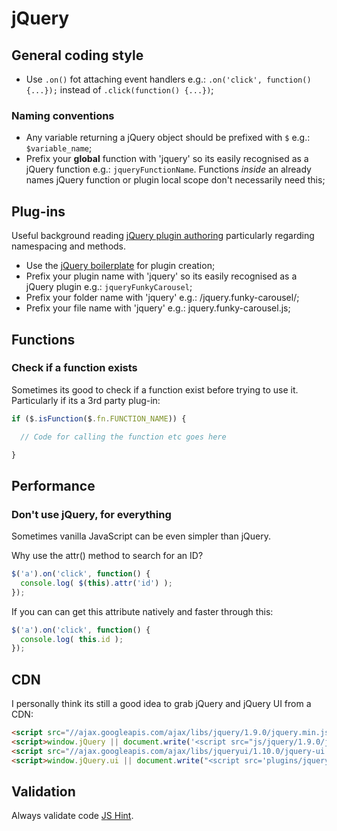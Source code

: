 # jQuery

## General coding style

- Use `.on()` fot attaching event handlers e.g.: `.on('click', function() {...});` instead of `.click(function() {...})`;

### Naming conventions

- Any variable returning a jQuery object should be prefixed with `$` e.g.: `$variable_name`;
- Prefix your **global** function with 'jquery' so its easily recognised as a jQuery function e.g.: `jqueryFunctionName`.
Functions *inside* an already names jQuery function or plugin local scope don't necessarily need this;

## Plug-ins

Useful background reading [jQuery plugin authoring](http://docs.jquery.com/Plugins/Authoring) particularly regarding namespacing and methods.

- Use the [jQuery boilerplate](https://github.com/jquery-boilerplate/boilerplate) for plugin creation;
- Prefix your plugin name with 'jquery' so its easily recognised as a jQuery plugin e.g.: `jqueryFunkyCarousel`;
- Prefix your folder name with 'jquery' e.g.: /jquery.funky-carousel/;
- Prefix your file name with 'jquery' e.g.: jquery.funky-carousel.js;

## Functions

### Check if a function exists

Sometimes its good to check if a function exist before trying to use it. Particularly if its a 3rd party plug-in:

```javascript
if ($.isFunction($.fn.FUNCTION_NAME)) {

  // Code for calling the function etc goes here

}
```

## Performance

### Don't use jQuery, for everything

Sometimes vanilla JavaScript can be even simpler than jQuery.

Why use the attr() method to search for an ID?

```javascript
$('a').on('click', function() {
  console.log( $(this).attr('id') );
});
```

If you can can get this attribute natively and faster through this:

```javascript
$('a').on('click', function() {
  console.log( this.id );
});
```

## CDN

I personally think its still a good idea to grab jQuery and jQuery UI from a CDN:

```html
<script src="//ajax.googleapis.com/ajax/libs/jquery/1.9.0/jquery.min.js"></script>
<script>window.jQuery || document.write('<script src="js/jquery/1.9.0/jquery.min.js"><\/script>')</script>
<script src="//ajax.googleapis.com/ajax/libs/jqueryui/1.10.0/jquery-ui.min.js"></script>
<script>window.jQuery.ui || document.write("<script src='plugins/jqueryui/1.10.0/jquery-ui.min.js'>\x3C/script>")</script>
```

## Validation

Always validate code [JS Hint](www.jshint.com).